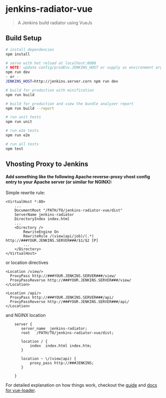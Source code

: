 # jenkins-radiator-vue

> A Jenkins build radiator using VueJs

## Build Setup

``` bash
# install dependencies
npm install

# serve with hot reload at localhost:8080
# NOTE! update config/prodEnv.JENKINS_HOST or supply as environment argument
npm run dev
- or -
JENKINS_HOST=http://jenkins.server.corn npm run dev

# build for production with minification
npm run build

# build for production and view the bundle analyzer report
npm run build --report

# run unit tests
npm run unit

# run e2e tests
npm run e2e

# run all tests
npm test
```

## Vhosting Proxy to Jenkins
#### Add something like the following Apache reverse-proxy vhost config entry to your Apache server (or similar for NGINX):

Simple rewrite rule:

```
<VirtualHost *:80>
	...
	DocumentRoot "/PATH/TO/jenkins-radiator-vue/dist"
	ServerName jenkins-radiator
	DirectoryIndex index.html
	...
	<Directory />    
		RewriteEngine On
		RewriteRule /(view|api/job)/(.*) http://###YOUR.JENKINS.SERVER###/$1/$2 [P]
		...
	</Directory>
</VirtualHost>
```

or location directives

```
<Location /view/>
  ProxyPass http://###YOUR.JENKINS.SERVER###/view/
  ProxyPassReverse http://###YOUR.JENKINS.SERVER###/view/
</Location>

<Location /api/>
  ProxyPass http://###YOUR.JENKINS.SERVER###/api/
  ProxyPassReverse http://###YOUR.JENKINS.SERVER###/api/
</Location>
```

and NGINX location
```
    server {
       server_name  jenkins-radiator;
       root   /PATH/TO/jenkins-radiator-vue/dist;
        
       location / {
           index  index.html index.htm;
       }

       location ~ \/(view|api) {
           proxy_pass http://###JENKINS;
       }

    }
```
For detailed explanation on how things work, checkout the [guide](http://vuejs-templates.github.io/webpack/) and [docs for vue-loader](http://vuejs.github.io/vue-loader).
